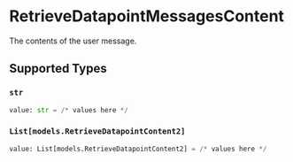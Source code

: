 # RetrieveDatapointMessagesContent

The contents of the user message.


## Supported Types

### `str`

```python
value: str = /* values here */
```

### `List[models.RetrieveDatapointContent2]`

```python
value: List[models.RetrieveDatapointContent2] = /* values here */
```

